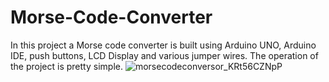 # Morse-Code-Converter
In this project a Morse code converter is built using Arduino UNO, Arduino IDE, push buttons, LCD Display and various jumper wires. The operation of the project is pretty simple.
![morsecodeconversor_KRt56CZNpP](https://github.com/zadkiel05/Morse-Code-Converter/assets/136728698/8841624d-7af6-400b-a364-bc119f37cf8d)
